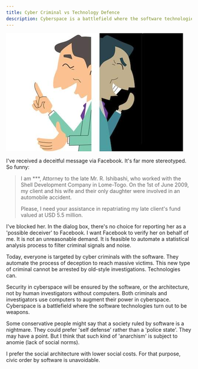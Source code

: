 ```yaml
---
title: Cyber Criminal vs Technology Defence
description: Cyberspace is a battlefield where the software technologies turn out to be weapons.
---
```


![A person with two faces: good guy and bad guy](/images/blog/2013-07-31-cyber-criminal-vs-technology-defence/cyber-criminal-vs-technology-defence.jpg)

I've received a deceitful message via Facebook. It's far more stereotyped. So funny:

> I am ***, Attorney to the late Mr. R. Ishibashi, who worked with the Shell Development Company in Lome-Togo. On the 1st of June 2009, my client and his wife and their only daughter were involved in an automobile accident.
> 
> Please, I need your assistance in repatriating my late client's fund valued at USD 5.5 million.

I've blocked her. In the dialog box, there's no choice for reporting her as a 'possible deceiver' to Facebook. I want Facebook to verify her on behalf of me. It is not an unreasonable demand. It is feasible to automate a statistical analysis process to filter criminal signals and noise.

Today, everyone is targeted by cyber criminals with the software. They automate the process of deception to reach massive victims. This new type of criminal cannot be arrested by old-style investigations. Technologies can.

Security in cyberspace will be ensured by the software, or the architecture, not by human investigators without computers. Both criminals and investigators use computers to augment their power in cyberspace. Cyberspace is a battlefield where the software technologies turn out to be weapons.

Some conservative people might say that a society ruled by software is a nightmare. They could prefer 'self defense' rather than a 'police state'. They may have a point. But I think that such kind of 'anarchism' is subject to anomie (lack of social norms).

I prefer the social architecture with lower social costs. For that purpose, civic order by software is unavoidable.
